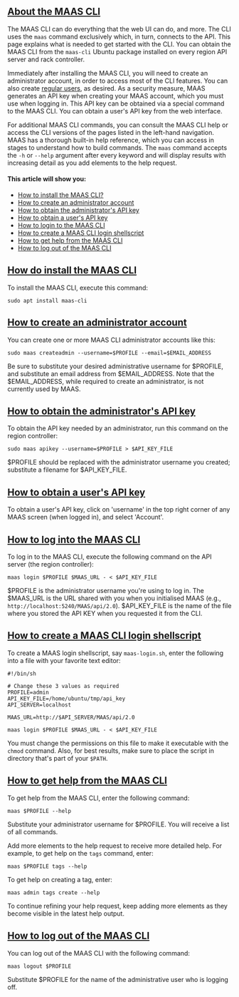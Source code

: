 <a href="#heading--about-the-maas-cli"><h2 id="heading--about-the-maas-cli">About the MAAS CLI</h2></a>

The MAAS CLI can do everything that the web UI can do, and more. The CLI uses the `maas` command exclusively which, in turn, connects to the API.  This page explains what is needed to get started with the CLI. You can obtain the MAAS CLI from the `maas-cli` Ubuntu package installed on every region API server and rack controller.

Immediately after installing the MAAS CLI, you will need to create an administrator account, in order to access most of the CLI features.  You can also create [regular users](/t/user-accounts/nnnn#heading--add-a-user), as desired.
As a security measure, MAAS generates an API key when creating your MAAS account, which you must use when logging in.  This API key can be obtained via a special command to the MAAS CLI.  You can obtain a user's API key from the web interface. 

For additional MAAS CLI commands, you can consult the MAAS CLI help or access the CLI versions of the pages listed in the left-hand navigation. MAAS has a thorough built-in help reference, which you can access in stages to understand how to build commands. The `maas` command accepts the `-h` or `--help` argument after every keyword and will display results with increasing detail as you add elements to the help request.


#### This article will show you:

* [How to install the MAAS CLI?](#heading--install-the-maas-cli)
* [How to create an administrator account](#heading--create-an-administrator)
* [How to obtain the administrator's API key](#heading--obtain-an-api-key)
* [How to obtain a user's API key](#heading--obtain-a-users-api-key)
* [How to login to the MAAS CLI](#heading--log-in)
* [How to create a MAAS CLI login shellscript](#heading--cli-login-shellscript)
* [How to get help from the MAAS CLI](#heading--get-help)
* [How to log out of the MAAS CLI](#heading--log-out)

<a href="#heading--the-maas-command"><h2 id="heading--install-the-maas-cli">How do install the MAAS CLI</h2></a>

To install the MAAS CLI, execute this command:

``` nohighlight
sudo apt install maas-cli
```

<a href="#heading--create-an-administrator"><h2 id="heading--create-an-administrator">How to create an administrator account</h2></a>

You can create one or more MAAS CLI administrator accounts like this:

``` nohighlight
sudo maas createadmin --username=$PROFILE --email=$EMAIL_ADDRESS
```

Be sure to substitute your desired administrative username for $PROFILE, and substitute an email address from $EMAIL_ADDRESS.  Note that the $EMAIL_ADDRESS, while required to create an administrator, is not currently used by MAAS.

<a href="#heading--obtain-an-api-key"><h2 id="heading--obtain-an-api-key">How to obtain the administrator's API key</h2></a>

To obtain the API key needed by an administrator, run this command on the region controller:

``` nohighlight
sudo maas apikey --username=$PROFILE > $API_KEY_FILE
```

$PROFILE should be replaced with the administrator username you created; substitute a filename for $API_KEY_FILE.

<a href="#heading--obtain-a-users-api-key"><h2 id="heading--obtain-a-users-api-key">How to obtain a user's API key</h2></a>

To obtain a user's API key, click on 'username' in the top right corner of any MAAS screen (when logged in), and select 'Account'.

<a href="#heading--log-in"><h2 id="heading--log-in">How to log into the MAAS CLI </h2></a>

To log in to the MAAS CLI, execute the following command on the API server (the region controller):

``` nohighlight
maas login $PROFILE $MAAS_URL - < $API_KEY_FILE
```

$PROFILE is the administrator username you're using to log in.  The $MAAS_URL is the URL shared with you when you initialised MAAS (e.g., `http://localhost:5240/MAAS/api/2.0`).  $API_KEY_FILE is the name of the file where you stored the API KEY when you requested it from the CLI.

<a href="#heading--cli-login-shellscript"><h2 id="heading--cli-login-shellscript">How to create a MAAS CLI login shellscript</h2></a>

To create a MAAS login shellscript, say `maas-login.sh`, enter the following into a file with your favorite text editor:

``` no-highlight
#!/bin/sh

# Change these 3 values as required 
PROFILE=admin
API_KEY_FILE=/home/ubuntu/tmp/api_key
API_SERVER=localhost

MAAS_URL=http://$API_SERVER/MAAS/api/2.0

maas login $PROFILE $MAAS_URL - < $API_KEY_FILE
```

You must change the permissions on this file to make it executable with the `chmod` command.  Also, for best results, make sure to place the script in directory that's part of your `$PATH`.

<a href="#heading--get-help"><h2 id="heading--get-help">How to get help from the MAAS CLI</h2></a>

To get help from the MAAS CLI, enter the following command:

``` nohighlight
maas $PROFILE --help
```

Substitute your administrator username for $PROFILE.  You will receive a list of all commands.

Add more elements to the help request to receive more detailed help.  For example, to get help on the `tags` command, enter:

``` nohighlight
maas $PROFILE tags --help
```

To get help on creating a tag, enter:

``` nohighlight
maas admin tags create --help
```

To continue refining your help request, keep adding more elements as they become visible in the latest help output.

<a href="#heading--log-out"><h2 id="heading--log-out">How to log out of the MAAS CLI</h2></a>

You can log out of the MAAS CLI with the following command:

``` nohighlight
maas logout $PROFILE
```

Substitute $PROFILE for the name of the administrative user who is logging off.

